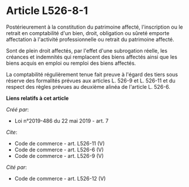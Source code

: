 # Article L526-8-1

Postérieurement à la constitution du patrimoine affecté, l'inscription ou le retrait en comptabilité d'un bien, droit,
obligation ou sûreté emporte affectation à l'activité professionnelle ou retrait du patrimoine affecté. 

Sont de plein droit affectés, par l'effet d'une subrogation réelle, les créances et indemnités qui remplacent des biens
affectés ainsi que les biens acquis en emploi ou remploi des biens affectés. 

La comptabilité régulièrement tenue fait preuve à l'égard des tiers sous réserve des formalités prévues aux articles L. 526-9
et L. 526-11 et du respect des règles prévues au deuxième alinéa de l'article L. 526-6.

**Liens relatifs à cet article**

_Créé par_:

  - Loi n°2019-486 du 22 mai 2019 - art. 7

_Cite_:

  - Code de commerce - art. L526-11 (V)
  - Code de commerce - art. L526-6 (V)
  - Code de commerce - art. L526-9 (V)

_Cité par_:

  - Code de commerce - art. L526-12 (V)
